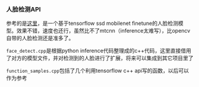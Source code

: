### 人脸检测API
参考的是[这里](https://github.com/yeephycho/tensorflow-face-detection)，是一个基于tensorflow ssd mobilenet finetune的人脸检测模型。效果不错，速度也还行，虽然比不了mtcnn（inference太难写），比opencv自带的人脸检测还是准多了。


```face_detect.cpp```是根据python inference代码整理成的c++代码，这里直接借用了对方的模型文件，并对检测到的人脸进行了扩展，将来可以集成到其它项目里了

```function_samples.cpp```包括了几个利用tensorflow c++ api写的函数，以后可以作为参考
